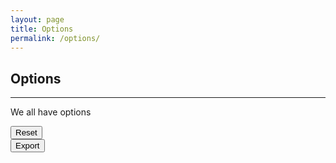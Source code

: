 ```yaml
---
layout: page
title: Options
permalink: /options/
---
```

## **Options**
---
We all have options

<div id="options-output"></div>

<script>

    function generateColorPicker(name,trans = null, notes = "")
    {
        const newDiv = document.createElement('div');
        newDiv.className = "options-row";

        const newInput = document.createElement('input');
        newInput.id = name;
        newInput.className = "color-picker";
        newInput.setAttribute("type", "color");
        //newInput.setAttribute("value", localStorage.getItem(name) == null ? "" : localStorage.getItem(name).slice(0, 7));
        //newInput.setAttribute("value", getComputedStyle(document.querySelector(':root')).getPropertyValue('--' + name).slice(0, 7));
        //newInput.setAttribute("value", localStorage.getItem(name) == null ? getComputedStyle(document.querySelector(':root')).getPropertyValue('--' + name).slice(0, 7) : localStorage.getItem(name).slice(0, 7));

        let theme = localStorage.getItem("theme");

        if(theme != null)
        {
            newInput.setAttribute("value", localStorage.getItem(name) == null ? getComputedStyle(document.querySelector('.' + theme)).getPropertyValue('--' + name).slice(0, 7) : localStorage.getItem(name).slice(0, 7));
        }
        else
        {
            newInput.setAttribute("value", localStorage.getItem(name) == null ? getComputedStyle(document.querySelector(':root')).getPropertyValue('--' + name).slice(0, 7) : localStorage.getItem(name).slice(0, 7));
        }

        if(trans != null) 
            newInput.setAttribute("trans",trans);

        newInput.addEventListener("input", (event) => 
        { 
            let newVal = event.target.value;
            let trans = event.target.getAttribute("trans");

            if(trans != null) newVal += trans;

            localStorage.setItem(name, newVal); 
            
            let theme = localStorage.getItem("theme");

            if(theme != null)
            {
                document.querySelector('.' + theme).style.setProperty('--' + name, newVal);
            }
            else
            {
                document.querySelector(':root').style.setProperty('--' + name, newVal);
            }
        });

        newDiv.appendChild(newInput);

        const newLabel = document.createElement('label');
        newLabel.setAttribute("for", name);
        newLabel.innerText = `${name}`;

        if(notes != "") newLabel.innerText += ` (${notes})`;

        newDiv.appendChild(newLabel);

        document.getElementById("options-output").appendChild(newDiv);
    }

    function exportColors()
    {
        let ret = ":root\n{\n";

        const elements = document.getElementsByClassName('color-picker');

        for (let i = 0; i < elements.length; i++) 
        {

            let newVal = elements[i].value;
            let trans = elements[i].getAttribute("trans");

            if(trans != null) newVal += trans;

            ret += `\t--${elements[i].id}: ${newVal};\n`;
        }

        ret += "}";

        //alert(":root\n{\n}");
        console.log(ret);
    }

    generateColorPicker("color7", null, "Form control font color");
    generateColorPicker("color5", null, "Post title, code and pre block bg");
    generateColorPicker("color3", null, "Header & footer font, scroll bar, postblock buttons and sub title");
    generateColorPicker("color3-trans","bf", "Page content bg color");
    generateColorPicker("color6", null, "Post block body");
    generateColorPicker("color2", null, "Body bg, hr");
    generateColorPicker("color4", null, "Highlight color, link hover color");
    generateColorPicker("color4-trans","80", "Header & footer border, form control select box shadow");
    generateColorPicker("color8", null, "Form controls bg color");
    generateColorPicker("color1", null, "Body font color, scroll bar track, postblock title bg, button hover bg");
    generateColorPicker("color1-trans","80", "Header & footer box shadow");
    generateColorPicker("color1-trans2","bf", "Header & footer bg color");

</script>
<input style="display: block;" type="button" value="Reset" id="options-export" onclick="localStorage.clear();location.reload(true);">
<input style="display: block;" type="button" value="Export" id="options-export" onclick="exportColors()">